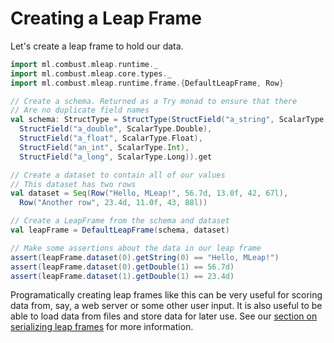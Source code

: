 # Creating a Leap Frame

Let's create a leap frame to hold our data.

```scala
import ml.combust.mleap.runtime._
import ml.combust.mleap.core.types._
import ml.combust.mleap.runtime.frame.{DefaultLeapFrame, Row}

// Create a schema. Returned as a Try monad to ensure that there
// Are no duplicate field names
val schema: StructType = StructType(StructField("a_string", ScalarType.String),
  StructField("a_double", ScalarType.Double),
  StructField("a_float", ScalarType.Float),
  StructField("an_int", ScalarType.Int),
  StructField("a_long", ScalarType.Long)).get

// Create a dataset to contain all of our values
// This dataset has two rows
val dataset = Seq(Row("Hello, MLeap!", 56.7d, 13.0f, 42, 67l),
  Row("Another row", 23.4d, 11.0f, 43, 88l))

// Create a LeapFrame from the schema and dataset
val leapFrame = DefaultLeapFrame(schema, dataset)

// Make some assertions about the data in our leap frame
assert(leapFrame.dataset(0).getString(0) == "Hello, MLeap!")
assert(leapFrame.dataset(0).getDouble(1) == 56.7d)
assert(leapFrame.dataset(1).getDouble(1) == 23.4d)
```

Programatically creating leap frames like this can be very useful for
scoring data from, say, a web server or some other user input. It is
also useful to be able to load data from files and store data for later
use. See our [section on serializing leap frames](Serializing+Leap+Frames.html) for more
information.

